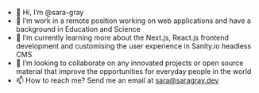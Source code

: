 - 👋 Hi, I’m @sara-gray
- 👀 I’m work in a remote position working on web applications and have a background in Education and Science
- 🌱 I’m currently learning more about the Next.js, React.js frontend development and customising the user experience in Sanity.io headless CMS
- 💞️ I’m looking to collaborate on any innovated projects or open source material that improve the opportunities for everyday people in the world
- 📫 How to reach me? Send me an email at sara@saragray.dev

<!---
sara-gray/sara-gray is a ✨ special ✨ repository because its `README.md` (this file) appears on your GitHub profile.
You can click the Preview link to take a look at your changes.
--->
